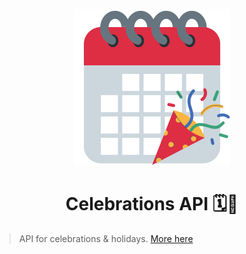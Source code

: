 <p align="center">
  <img width="250px" src="./docs/_media/logo.png">
  <h1 align="center">Celebrations API 🗓️🎉</h1>
</p>

> API for celebrations & holidays. [More here](https://docs.celebrationsapi.dev)
